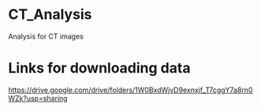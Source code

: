 # CT_Analysis
Analysis for CT images



# Links for downloading data
https://drive.google.com/drive/folders/1W0BxdWjvD9exnxjf_T7cggY7a8rn0WZk?usp=sharing

